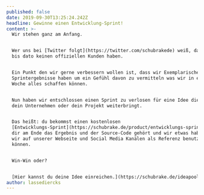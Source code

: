 ```yaml
---
published: false
date: 2019-09-30T13:25:24.242Z
headline: Gewinne einen Entwicklung-Sprint!
content: >-
  Wir stehen ganz am Anfang. 


  Wer uns bei [Twitter folgt](https://twitter.com/schubrakede) weiß, dass wir
  bis dato keinen offiziellen Kunden haben. 


  Ein Punkt den wir gerne verbessern wollen ist, dass wir Exemplarische
  Sprintergebnisse haben um ein Gefühl davon zu vermitteln was wir in einer
  Woche alles schaffen können. 


  Nun haben wir entschlossen einen Sprint zu verlosen für eine Idee die dich,
  dein Unternehmen oder dein Projekt weiterbringt.


  Das heißt: du bekommst einen kostenlosen
  [Entwicklungs-Sprint](https://schubrake.de/product/entwicklungs-sprint) wobei
  dir am Ende das Ergebnis und der Source-Code gehört und wir etwas haben, was
  wir auf unserer Webseite und Social Media Kanälen als Referenz benutzen
  können.


  Win-Win oder?


  [Hier kannst du deine Idee einreichen.](https://schubrake.de/ideapool)
author: lassediercks
---
```


